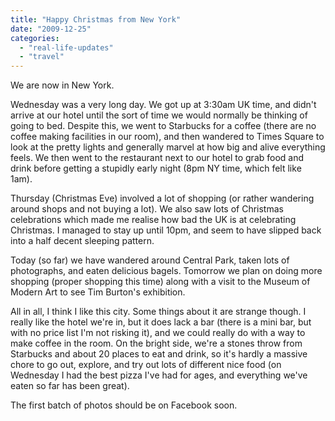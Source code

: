 ```yaml
---
title: "Happy Christmas from New York"
date: "2009-12-25"
categories: 
  - "real-life-updates"
  - "travel"
---
```


We are now in New York.

Wednesday was a very long day. We got up at 3:30am UK time, and didn't arrive at our hotel until the sort of time we would normally be thinking of going to bed. Despite this, we went to Starbucks for a coffee (there are no coffee making facilities in our room), and then wandered to Times Square to look at the pretty lights and generally marvel at how big and alive everything feels. We then went to the restaurant next to our hotel to grab food and drink before getting a stupidly early night (8pm NY time, which felt like 1am).

Thursday (Christmas Eve) involved a lot of shopping (or rather wandering around shops and not buying a lot). We also saw lots of Christmas celebrations which made me realise how bad the UK is at celebrating Christmas. I managed to stay up until 10pm, and seem to have slipped back into a half decent sleeping pattern.

Today (so far) we have wandered around Central Park, taken lots of photographs, and eaten delicious bagels. Tomorrow we plan on doing more shopping (proper shopping this time) along with a visit to the Museum of Modern Art to see Tim Burton's exhibition.

All in all, I think I like this city. Some things about it are strange though. I really like the hotel we're in, but it does lack a bar (there is a mini bar, but with no price list I'm not risking it), and we could really do with a way to make coffee in the room. On the bright side, we're a stones throw from Starbucks and about 20 places to eat and drink, so it's hardly a massive chore to go out, explore, and try out lots of different nice food (on Wednesday I had the best pizza I've had for ages, and everything we've eaten so far has been great).

The first batch of photos should be on Facebook soon.
